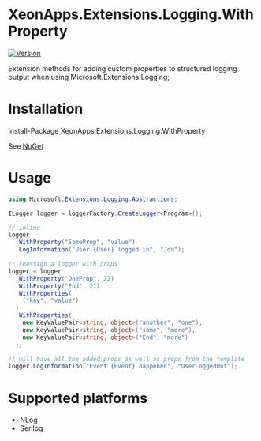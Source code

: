 # XeonApps.Extensions.Logging.WithProperty
[![Version](https://img.shields.io/nuget/v/XeonApps.Extensions.Logging.WithProperty)](https://www.nuget.org/packages/XeonApps.Extensions.Logging.WithProperty)

Extension methods for adding custom properties to structured logging output when using Microsoft.Extensions.Logging;

# Installation
Install-Package XeonApps.Extensions.Logging.WithProperty

See [NuGet](https://www.nuget.org/packages/XeonApps.Extensions.Logging.WithProperty/)

# Usage

```c#
using Microsoft.Extensions.Logging.Abstractions; 

ILogger logger = loggerFactory.CreateLogger<Program>();

// inline
logger
  .WithProperty("SomeProp", "value")
  .LogInformation("User {User} logged in", "Jon");

// reassign a logger with props
logger = logger
  .WithProperty("OneProp", 22)
  .WithProperty("End", 21)
  .WithProperties(
    ("key", "value")
  )
  .WithProperties(
    new KeyValuePair<string, object>("another", "one"),
    new KeyValuePair<string, object>("some", "more"),
    new KeyValuePair<string, object>("End", "more")
  );

// will have all the added props as well as props from the template 
logger.LogInformation("Event {Event} happened", "UserLoggedOut");
```

# Supported platforms

- NLog
- Serilog

